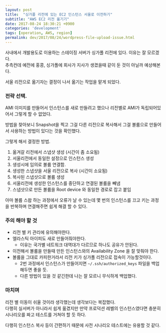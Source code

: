 ```yaml
---
layout: post
title:  "싱가폴 리전에 있는 EC2 인스턴스 서울로 이전하기"
subtitle: "AWS EC2 리전 옮기기"
date: 2017-08-24 18:30:21 +0900
categories: 'development'
tags: [operation, AWS, region]
permalink: dev/2017/08/24/wordpress-file-upload-issue.html
---
```


사내에서 개발용도로 이용하는 스테이징 서버가 싱가폴 리전에 있다. 이유는 잘 모르겠다.<br/>
추측컨데 예전에 홍콩, 싱가폴에 회사가 지사가 생겼을때 같이 둔 것이 아닐까 예상해본다.

서울 리전으로 옮기자는 결정이 나서 옮기는 작업을 맡게 되었다.

### 전략 선택.

AMI 이미지를 만들어서 인스턴스를 새로 만들려고 했으나 리전별로 AMI가 독립되어있어서 그렇게 할 수 없었다.

방법을 찾아보니 Snapshot을 찍고 그걸 다른 리전으로 복사해서 그걸 볼륨으로 만들어서 사용하는 방법이 있다는 것을 확인했다.

그렇게 해서 결정한 방법.

1. 옮겨갈 리전에서 스냅샷 생성 (시간이 좀 소요됨)
2. 서울리전에서 동일한 설정으로 인스턴스 생성
3. 생성시에 임의로 볼륨 연결함.
4. 생성한 스냅샷을 서울 리전으로 복사 (시간이 소요됨)
5. 복사된 스냅샷으로 볼륨 생성
6. 서울리전에 생성한 인스턴스를 중단하고 연결된 볼륨을 빼냄
7. 스냅샷으로 만든 볼륨을 Root device 와 동일한 경로로 잡고 붙임

아마 볼륨 스왑 하는 과정에서 오류가 날 수 있는데 몇 번의 인스턴스를 끄고 키는 과정을 반복하며 연결해주면 쉽게 해결 할 수 있다.

### 주의 해야 할 것

* 리전 별 키 관리에 유의해야한다.
* 엘라스틱 아이피도 새로 만들어줘야한다.
  * 이유는 국가별 네트워크 대역대가 다르므로 하나도 공유가 안된다.
* 이전해서 볼륨을 만들때 만든 인스턴스와의 Availability Zone 을 잘 맞춰야 한다.
* 볼륨을 그대로 카피한거라서 리전 키가 싱가폴 리전으로 접속이 가능할것이다.
  * 2번 과정에서 인스턴스가 만들어지면 `~/.ssh/authorized_keys` 파일을 백업해두면 좋을 듯.
  * 다른 방법이 있을 것 같긴한데 나는 잘 모르니 무식하게 백업했다.



### 마치며

리전 별 이동이 쉬울 것이라 생각했는데 생각보다는 복잡했다.<br/>
다행히 실서버가 아니라서 쉽게 옮겼지만 만약 프로덕션 레벨의 인스턴스였다면 충분히 시나리오를 짜고 테스트를 거쳐야 할 듯 하다.

다행히 인스턴스 복사 등이 간편하기 때문에 사전 시나리오 테스트에는 유용할 것 같다.
